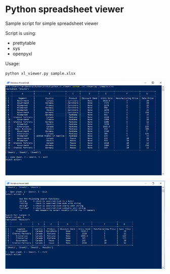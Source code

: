 # Python spreadsheet viewer

Sample script for simple spreadsheet viewer

Script is using:
* prettytable
* sys
* openpyxl

Usage:
~~~~
python xl_viewer.py sample.xlsx
~~~~


![Alt text](/screenshot.PNG?raw=true)  
 
![Alt text](/screenshot2.png?raw=true)
